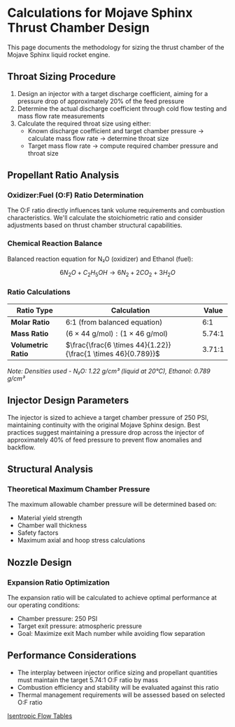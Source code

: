 # Calculations for Mojave Sphinx Thrust Chamber Design

This page documents the methodology for sizing the thrust chamber of the Mojave Sphinx liquid rocket engine.

## Throat Sizing Procedure

1. Design an injector with a target discharge coefficient, aiming for a pressure drop of approximately 20% of the feed pressure
2. Determine the actual discharge coefficient through cold flow testing and mass flow rate measurements
3. Calculate the required throat size using either:
    - Known discharge coefficient and target chamber pressure → calculate mass flow rate → determine throat size
    - Target mass flow rate → compute required chamber pressure and throat size

## Propellant Ratio Analysis

### Oxidizer:Fuel (O:F) Ratio Determination

The O:F ratio directly influences tank volume requirements and combustion characteristics. We'll calculate the stoichiometric ratio and consider adjustments based on thrust chamber structural capabilities.

### Chemical Reaction Balance

Balanced reaction equation for N₂O (oxidizer) and Ethanol (fuel):

$$6 N_2O + C_2H_5OH \rightarrow 6 N_2 + 2 CO_2 + 3 H_2O$$

### Ratio Calculations

| Ratio Type | Calculation | Value |
|------------|-------------|-------|
| **Molar Ratio** | 6:1 (from balanced equation) | 6:1 |
| **Mass Ratio** | $(6 \times 44 \text{ g/mol}) : (1 \times 46 \text{ g/mol})$ | 5.74:1 |
| **Volumetric Ratio** | $\frac{\frac{6 \times 44}{1.22}}{\frac{1 \times 46}{0.789}}$ | 3.71:1 |

*Note: Densities used - N₂O: 1.22 g/cm³ (liquid at 20°C), Ethanol: 0.789 g/cm³*

## Injector Design Parameters

The injector is sized to achieve a target chamber pressure of 250 PSI, maintaining continuity with the original Mojave Sphinx design. Best practices suggest maintaining a pressure drop across the injector of approximately 40% of feed pressure to prevent flow anomalies and backflow.

## Structural Analysis

### Theoretical Maximum Chamber Pressure

The maximum allowable chamber pressure will be determined based on:

- Material yield strength
- Chamber wall thickness
- Safety factors
- Maximum axial and hoop stress calculations

## Nozzle Design

### Expansion Ratio Optimization

The expansion ratio will be calculated to achieve optimal performance at our operating conditions:

- Chamber pressure: 250 PSI
- Target exit pressure: atmospheric pressure
- Goal: Maximize exit Mach number while avoiding flow separation

## Performance Considerations

- The interplay between injector orifice sizing and propellant quantities must maintain the target 5.74:1 O:F ratio by mass
- Combustion efficiency and stability will be evaluated against this ratio
- Thermal management requirements will be assessed based on selected O:F ratio

[Isentropic Flow Tables](appendix.pdf)
